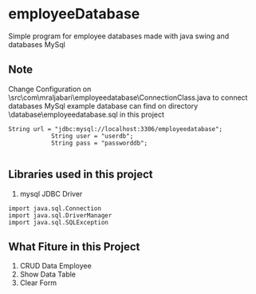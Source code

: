# employeeDatabase
Simple program for employee databases made with java swing and databases MySql

## Note
Change Configuration on \src\com\mraljabari\employeedatabase\ConnectionClass.java to connect databases MySql
example database can find on directory \database\employeedatabase.sql in this project

```
String url = "jdbc:mysql://localhost:3306/employeedatabase";
            String user = "userdb";
            String pass = "passworddb";
            
```

## Libraries used in this project
1. mysql JDBC Driver

```
import java.sql.Connection
import java.sql.DriverManager
import java.sql.SQLException
```

## What Fiture in this Project
1. CRUD Data Employee
2. Show Data Table
3. Clear Form
